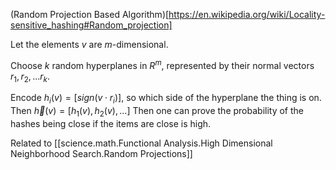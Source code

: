 
(Random Projection Based Algorithm)[https://en.wikipedia.org/wiki/Locality-sensitive_hashing#Random_projection]

Let the elements $v$ are $m$-dimensional.

Choose $k$ random hyperplanes in $R^m$, represented by their normal vectors $r_1,r_2,...r_k$.

Encode $h_i(v) = [sign(v\cdot r_i)]$, so which side of the hyperplane the thing is on.
Then $\vec{h}(v)=[h_1(v),h_2(v),...]$
Then one can prove the probability of the hashes being close if the items are close is high.

Related to [[science.math.Functional Analysis.High Dimensional Neighborhood Search.Random Projections]]


